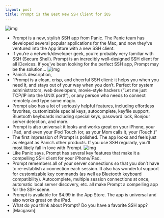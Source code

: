 ```yaml
---
layout: post
title: Prompt is the Best New SSH Client for iOS
---
```

![img](http://media.idownloadblog.com/wp-content/uploads/2011/04/Prompt-Banner.png)
* Prompt is a new, stylish SSH app from Panic. The Panic team has developed several popular applications for the Mac, and now they’ve ventured into the App Store with a new SSH client.
* If you’re a network/developer geek, you’re probably very familiar with SSH (Secure Shell). Prompt is an incredibly well-designed SSH client for all iDevices. If you’ve been looking for the perfect SSH app, Prompt may be the solution…
![img](http://media.idownloadblog.com/wp-content/uploads/2011/04/Prompt-on-iPhone-and-iPad-600x342.png)
* Panic’s description,
* “Prompt is a clean, crisp, and cheerful SSH client: it helps you when you need it, and stays out of your way when you don’t. Perfect for system administrators, web developers, movie-style hackers (“Let me just TCP/IP into the UNIX port!”), or any person who needs to connect remotely and type some magic.
* Prompt also has a lot of seriously helpful features, including effortless favorites, customizable special keys, autocomplete, keyfile support, Bluetooth keyboards including special keys, password lock, Bonjour server detection, and more.
* Prompt is also universal: it looks and works great on your iPhone, your iPad, and even your iPod Touch (or, as your Mom calls it, your iTouch.)”
* The first impression of Prompt is polished. The app looks and feels just as elegant as Panic’s other products. If you use SSH regularly, you’ll most likely fall in love with Prompt.
![img](http://media.idownloadblog.com/wp-content/uploads/2011/04/Prompt-Screenshots-566x400.png)
* Like Panic says, Prompt has several key features that make it a compelling SSH client for your iPhone/iPad.
* Prompt remembers all of your server connections so that you don’t have to re-establish a connection each session. It also has wonderful support for customizable key commands (as well as Bluetooth keyboard compatibility). Autocomplete, multiple session connections at once, automatic local server discovery, etc. all make Prompt a compelling app for the SSH scene.
* Prompt is available for $4.99 in the App Store. The app is universal and also works great on the iPad.
* What do you think about Prompt? Do you have a favorite SSH app?
* [Macgasm]

